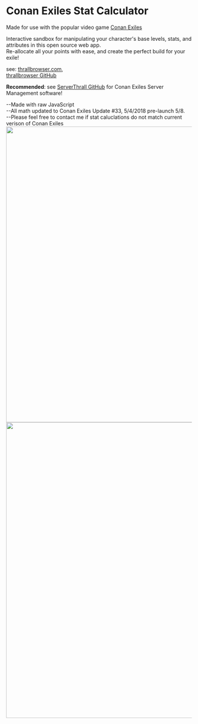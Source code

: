 # Conan Exiles Stat Calculator
Made for use with the popular video game [Conan Exiles](https://www.conanexiles.com/)

Interactive sandbox for manipulating your character's base levels, stats, and attributes in this open source web app.<br>
Re-allocate all your points with ease, and create the perfect build for your exile!<br>

see:  [thrallbrowser.com](http://thrallbrowser.com),<br>
[thrallbrowser GitHub](http://github.com/Immotal/thrallbrowser)

<b>Recommended</b>: see  [ServerThrall GitHub](http://github.com/nullsoldier/serverthrall) for Conan Exiles Server Management software!

--Made with raw JavaScript<br>
--All math updated to Conan Exiles Update #33, 5/4/2018 pre-launch 5/8.<br>
--Please feel free to contact me if stat caluclations do not match current verison of Conan Exiles<br>
<img src="https://raw.githubusercontent.com/Immotal/conan-stat-calc/master/design/conan-stat-calc-gif.gif" width="800"><br>
<img src="https://raw.githubusercontent.com/Immotal/conan-stat-calc/master/design/conan-stat-calc-WIP.png" width="800">
